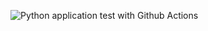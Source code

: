 
![Python application test with Github Actions](https://github.com/todynyuk/github-actions-test/workflows/cron_request_test/badge.svg)
